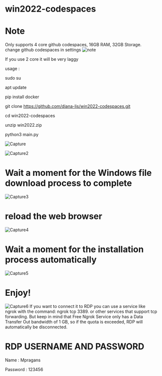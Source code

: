# win2022-codespaces
# Note
Only supports 4 core github codespaces, 16GB RAM, 32GB Storage. change github codespaces in settings
![note](https://github.com/user-attachments/assets/9c8f9249-e041-4ec1-bace-41ad38cadb40)

If you use 2 core it will be very laggy

usage :

sudo su

apt update

pip install docker

git clone https://github.com/diana-lis/win2022-codespaces.git

cd win2022-codespaces

unzip win2022.zip

python3 main.py

![Capture](https://github.com/user-attachments/assets/71a2eae0-1697-4a7f-8a56-73aa22246479)

![Capture2](https://github.com/user-attachments/assets/715ff377-9a9a-4bf9-b2cd-1e094cabf348)

# Wait a moment for the Windows file download process to complete
![Capture3](https://github.com/user-attachments/assets/1515451d-9d42-451d-90cd-73e8983cc23c)
# reload the web browser
![Capture4](https://github.com/user-attachments/assets/9a9c83de-7909-4db7-a69c-9a4342d9af20)
# Wait a moment for the installation process automatically
![Capture5](https://github.com/user-attachments/assets/4e7034de-6186-41bf-800e-9f4e92caf3fb)
# Enjoy!
![Capture6](https://github.com/user-attachments/assets/6124d70e-4530-4fee-88dd-21ff521dec5e)
If you want to connect it to RDP you can use a service like ngrok with the command: ngrok tcp 3389. or other services that support tcp forwarding. But keep in mind that Free Ngrok Service only has a Data Transfer Out bandwidth of 1 GB, so if the quota is exceeded, RDP will automatically be disconnected.
# RDP USERNAME AND PASSWORD
Name : Mpragans

Password : 123456
